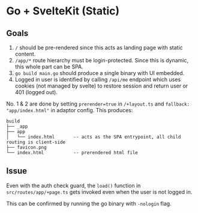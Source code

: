 # Go + SvelteKit (Static)

## Goals

1. `/` should be pre-rendered since this acts as landing page with static content.
2. `/app/*` route hierarchy must be login-protected. Since this is dynamic, this whole part can be SPA.
3. `go build main.go` should produce a single binary with UI embedded.
4. Logged in user is identified by calling `/api/me` endpoint which uses cookies (not managed by svelte) to restore session and return user or 401 (logged out).

No. 1 & 2 are done by setting `prerender=true` in `/+layout.ts` and `fallback: "app/index.html"` in adaptor config. This produces:

```plaintext
build
├── _app
├── app
│   └── index.html       -- acts as the SPA entrypoint, all child routing is client-side
├── favicon.png
└── index.html           -- prerendered html file
```

## Issue

Even with the auth check guard, the `load()` function in `src/routes/app/+page.ts` gets invoked even when the user is not logged in.

This can be confirmed by running the go binary with `-nologin` flag.
